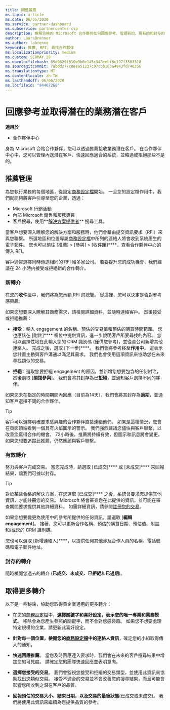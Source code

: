 ```yaml
---
title: 回應推薦
ms.topic: article
ms.date: 06/05/2020
ms.service: partner-dashboard
ms.subservice: partnercenter-csp
description: 瞭解合格的 Microsoft 合作夥伴如何回應參考、管理新的、現有的和封存的參考，並在未來取得更多推薦。
author: LauraBrenner
ms.author: labrenne
keywords: 推薦, RFI, 尋找合作夥伴
ms.localizationpriority: medium
ms.custom: SEOMAY.20
ms.openlocfilehash: 65d9629f610e3b6e145c348eebf6c197f3583318
ms.sourcegitcommit: 7abdd277c0eea51237c97cbb163a4943fd740356
ms.translationtype: MT
ms.contentlocale: zh-TW
ms.lasthandoff: 06/06/2020
ms.locfileid: "84467268"
---
```

# <a name="respond-to-referrals-and-get-potential-business-leads"></a>回應參考並取得潛在的業務潛在客戶

**適用於**

- 合作夥伴中心

身為 Microsoft 合格合作夥伴，您可以透過推薦接收業務潛在客戶。 在合作夥伴中心中，您可以管理內送潛在客戶、快速回應適合的系統，並略過或拒絕那些不是的。 

## <a name="referral-management"></a>推薦管理

為您執行業務的每個地區，從設定[商務設定檔](create-a-marketing-profile.md)開始。 一旦您的設定檔作用中，我們就能夠將客戶引導至您的企業，透過：

- Microsoft 行銷活動
- 內部 Microsoft 銷售和服務專員
- 客戶搜尋，使用**[解決方案提供者](https://www.microsoft.com/solution-providers/home)** 搜尋工具。

當客戶想要深入瞭解您的解決方案和服務時，他們會藉由提交資訊要求（RFI）來與您聯繫。 所選地區和位置專屬[商務設定檔](create-a-marketing-profile.md)中所列的連絡人將會收到系統產生的電子郵件。 您也可以前往 [推薦] > [參與] > [收件匣]****，查看合作夥伴中心的傳入 RFI。

客戶通常選擇同時傳送相同的 RFI 給多家公司。 若要提升您的成功機會，我們建議在 24 小時内接受或拒絕新的合作轉介。

### <a name="new-referrals"></a>新轉介

在您的**收件**匣中，我們將為您示範 RFI 的總覽。 從這裡，您可以決定是否對參考感興趣。

如果您想要深入瞭解其商務需求，請檢閱詳細資料，並隨時連絡客戶。 然後接受或拒絕推薦：

- **接受**：輸入 engagement 的名稱、預估的交易值和預估的購買時間範圍。 您也應該在 [附註]**** 欄位中提供資訊，進一步說明客戶所要尋找的內容。 您可以選擇性地在此輸入您的 CRM 識別碼 (僅供您參考)，並從貴公司新增其他連絡人。 完成之後，選取 [下一步]****。 我們會將參考移至**作用中，** 這表示您計畫主動與客戶溝通以滿足其需求。 我們也會使用這項資訊來協助您在未來尋找類似的交易。

- **拒絕**：選取您要拒絕 engagement 的原因，並新增您想要包含的任何附注，然後選取 [**關閉參與**]。 我們會將其封存為已**拒絕**，並通知客戶選擇不同的夥伴。

如果您未在指定的時間期間內回應（目前為14天），我們會將其封存為**過期**，並通知客戶選擇不同的合作夥伴。

> [!TIP]
> 客戶可以選擇明確要求感興趣的合作夥伴直接連絡他們。 如果是這種情況，您會在頁面頂端看到一個具有火焰圖示的警示。 我們強烈建議您儘快與客戶聯繫，以改善您贏得合作的機會。 72小時後，推薦將持續有效，但圖示和訊息將會變更。 如果您想要追蹤此推薦，仍然應該與客戶聯繫。

### <a name="active-referrals"></a>有效轉介

努力與客戶完成交易。 當您完成時，請選取 [已成交]**** 或 [未成交]**** 來回報結果，讓我們可據以封存。

> [!TIP]
> 對於某些合格的解決方案，在您選取 [已成交]**** 之後，系統會要求您提供其他資訊，才能註冊您的交易。 Microsoft 將會審查您在此提供的資訊，並可能在審查期間要求提供其他詳細資料。 如需詳細資訊，請參閱[註冊您的交易](register-deals.md)。

如果您想要變更為使用中的參考所提供的任何資訊，請選取 [**編輯 engagement**]。 接著，您可以更新合作名稱、預估的購買日期、預估值、附註和/或您的 CRM 識別碼。

您也可以選取 [新增連絡人]****，以提供任何其他涉及合作人員的名稱、電話號碼和電子郵件地址。


### <a name="archived-referrals"></a>封存的轉介

隨時檢閱您過去的轉介 (**已成交、未成交、已拒絕**和**已過期**)。 

## <a name="getting-more-referrals"></a>取得更多轉介

以下是一些秘訣，協助您取得貴企業適用的更多轉介：

- 在您的[商務設定檔](create-a-marketing-profile.md)中，**選擇關鍵字和喜好設定，表示您的唯一專業和業務模式**。 移除會為您產生參照的關鍵字，而不會對您感興趣。 如果您不想要處理特定規模的企業，請更新此喜好設定。

- **針對每一個位置，檢閱您的[商務設定檔](create-a-marketing-profile.md)中的連絡人資訊**，確定您的小組取得傳入的通知。

- **快速回應推薦**。 當您及時回應連入要求時，我們會在未來的客戶搜尋結果中增加您的可見度。 請確定您的團隊快速回應並表明意向。

- **選擇您接受的交易**。 我們會監視您接受和拒絕的交易類型，並使用此資訊來協助找出您類似交易。 接受不適合的交易並不會改善您的搜尋結果，而且可能會影響您所收到之潛在客戶的品質。

- **回報預估的交易大小、結束日期，以及交易的最後狀態**(已成交或未成交)。 我們將使用此資訊來繼續為您提供品質的參考。

